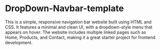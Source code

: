 # DropDown-Navbar-template
This is a simple, responsive navigation bar website built using HTML and CSS. It features a minimal and clean UI, with a dropdown-style menu that appears on hover. The website includes multiple linked pages such as Home, Products, and Contact, making it a great starter project for frontend development.
